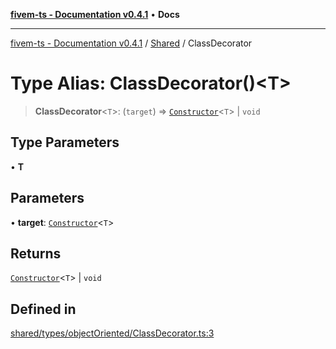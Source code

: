 [**fivem-ts - Documentation v0.4.1**](../../../README.md) • **Docs**

***

[fivem-ts - Documentation v0.4.1](../../../README.md) / [Shared](../README.md) / ClassDecorator

# Type Alias: ClassDecorator()\<T\>

> **ClassDecorator**\<`T`\>: (`target`) => [`Constructor`](Constructor.md)\<`T`\> \| `void`

## Type Parameters

• **T**

## Parameters

• **target**: [`Constructor`](Constructor.md)\<`T`\>

## Returns

[`Constructor`](Constructor.md)\<`T`\> \| `void`

## Defined in

[shared/types/objectOriented/ClassDecorator.ts:3](https://github.com/Purpose-Dev/fivem-ts/blob/af9f57481b70813a163451854c2103aaaed13195/src/shared/types/objectOriented/ClassDecorator.ts#L3)
